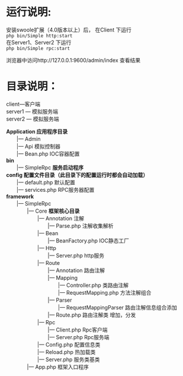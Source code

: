 # 运行说明:  

安装swoole扩展（4.0版本以上）后，
在Client 下运行  
`php bin/Simple http:start`    
在Server1、Server2 下运行  
`php bin/Simple rpc:start`

浏览器中访问http://127.0.0.1:9600/admin/index 查看结果

# 目录说明：  

client—客户端  
server1 — 模拟服务端  
server2 — 模拟服务端  

**Application 应用程序目录**    
　　|— Admin  
　　|— Api 模拟控制器  
　　|— Bean.php IOC容器配置  
**bin**    
　　|— SimpleRpc **服务启动程序**    
**config 配置文件目录（此目录下的配置运行时都会自动加载）**      
　　|— default.php 默认配置  
　　|— services.php RPC服务器配置  
**framework**    
　　|— SimpleRpc  
　　　　|— Core **框架核心目录**  
　　　　　　|— Annotation 注解  
　　　　　　　　|— Parse.php 注解收集解析  
　　　　　　|— Bean  
　　　　　　　　|— BeanFactory.php IOC静态工厂  
　　　　　　|— Http  
　　　　　　　　|— Server.php http服务  
　　　　　　|— Route  
　　　　　　　　|— Annotation 路由注解  
　　　　　　　　|— Mapping  
　　　　　　　　　　|— Controller.php 类路由注解  
　　　　　　　　　　|— RequestMapping.php 方法注解组合  
　　　　　　　　|— Parser  
　　　　　　　　　　|— RequestMappingParser 路由注解信息组合添加  
　　　　　　　　|— Route.php 路由注解类 增加，分发  
　　　　　　|— Rpc  
　　　　　　　　|— Client.php Rpc客户端  
　　　　　　　　|— Server.php Rpc服务端  
　　　　　　|— Config.php 配置信息类  
　　　　　　|— Reload.php 热加载类  
　　　　　　|— Server.php 服务类基类  
　　　　|— App.php 框架入口程序  
